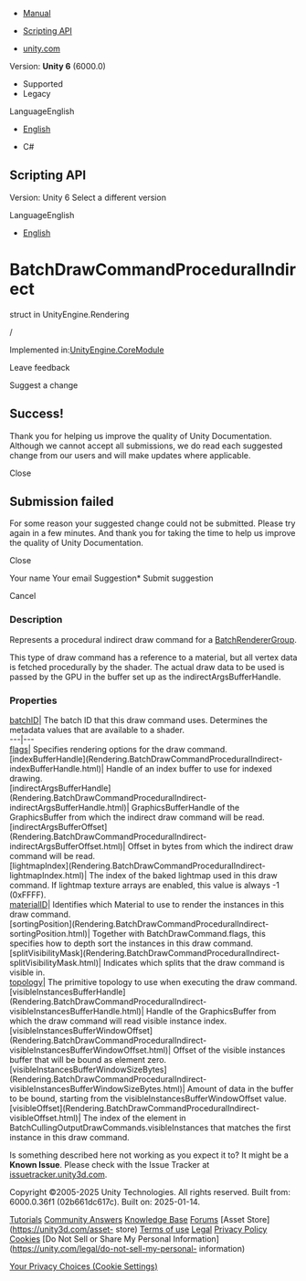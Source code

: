 [ ]()

  * [Manual](../Manual/index.html)
  * [Scripting API](../ScriptReference/index.html)

  * [unity.com](https://unity.com/)

Version: **Unity 6** (6000.0)

  * Supported
  * Legacy

LanguageEnglish

  * [English]()

  * C#

[ ](https://docs.unity3d.com)

## Scripting API

Version: Unity 6 Select a different version

LanguageEnglish

  * [English]()

# BatchDrawCommandProceduralIndirect

struct in UnityEngine.Rendering

/

Implemented in:[UnityEngine.CoreModule](UnityEngine.CoreModule.html)

Leave feedback

Suggest a change

## Success!

Thank you for helping us improve the quality of Unity Documentation. Although
we cannot accept all submissions, we do read each suggested change from our
users and will make updates where applicable.

Close

## Submission failed

For some reason your suggested change could not be submitted. Please <a>try
again</a> in a few minutes. And thank you for taking the time to help us
improve the quality of Unity Documentation.

Close

Your name Your email Suggestion* Submit suggestion

Cancel

[ ]()

### Description

Represents a procedural indirect draw command for a
[BatchRendererGroup](Rendering.BatchRendererGroup.html).

This type of draw command has a reference to a material, but all vertex data
is fetched procedurally by the shader. The actual draw data to be used is
passed by the GPU in the buffer set up as the indirectArgsBufferHandle.

### Properties

[batchID](Rendering.BatchDrawCommandProceduralIndirect-batchID.html)| The
batch ID that this draw command uses. Determines the metadata values that are
available to a shader.  
---|---  
[flags](Rendering.BatchDrawCommandProceduralIndirect-flags.html)| Specifies
rendering options for the draw command.  
[indexBufferHandle](Rendering.BatchDrawCommandProceduralIndirect-
indexBufferHandle.html)| Handle of an index buffer to use for indexed drawing.  
[indirectArgsBufferHandle](Rendering.BatchDrawCommandProceduralIndirect-
indirectArgsBufferHandle.html)|  GraphicsBufferHandle of the GraphicsBuffer
from which the indirect draw command will be read.  
[indirectArgsBufferOffset](Rendering.BatchDrawCommandProceduralIndirect-
indirectArgsBufferOffset.html)| Offset in bytes from which the indirect draw
command will be read.  
[lightmapIndex](Rendering.BatchDrawCommandProceduralIndirect-
lightmapIndex.html)| The index of the baked lightmap used in this draw
command. If lightmap texture arrays are enabled, this value is always -1
(0xFFFF).  
[materialID](Rendering.BatchDrawCommandProceduralIndirect-materialID.html)|
Identifies which Material to use to render the instances in this draw command.  
[sortingPosition](Rendering.BatchDrawCommandProceduralIndirect-
sortingPosition.html)| Together with BatchDrawCommand.flags, this specifies
how to depth sort the instances in this draw command.  
[splitVisibilityMask](Rendering.BatchDrawCommandProceduralIndirect-
splitVisibilityMask.html)| Indicates which splits that the draw command is
visible in.  
[topology](Rendering.BatchDrawCommandProceduralIndirect-topology.html)| The
primitive topology to use when executing the draw command.  
[visibleInstancesBufferHandle](Rendering.BatchDrawCommandProceduralIndirect-
visibleInstancesBufferHandle.html)| Handle of the GraphicsBuffer from which
the draw command will read visible instance index.  
[visibleInstancesBufferWindowOffset](Rendering.BatchDrawCommandProceduralIndirect-
visibleInstancesBufferWindowOffset.html)| Offset of the visible instances
buffer that will be bound as element zero.  
[visibleInstancesBufferWindowSizeBytes](Rendering.BatchDrawCommandProceduralIndirect-
visibleInstancesBufferWindowSizeBytes.html)| Amount of data in the buffer to
be bound, starting from the visibleInstancesBufferWindowOffset value.  
[visibleOffset](Rendering.BatchDrawCommandProceduralIndirect-
visibleOffset.html)| The index of the element in
BatchCullingOutputDrawCommands.visibleInstances that matches the first
instance in this draw command.  
  
Is something described here not working as you expect it to? It might be a
**Known Issue**. Please check with the Issue Tracker at
[issuetracker.unity3d.com](https://issuetracker.unity3d.com).

Copyright ©2005-2025 Unity Technologies. All rights reserved. Built from:
6000.0.36f1 (02b661dc617c). Built on: 2025-01-14.

[Tutorials](https://unity3d.com/learn) [Community
Answers](https://answers.unity3d.com) [Knowledge
Base](https://support.unity3d.com/hc/en-us)
[Forums](https://forum.unity3d.com) [Asset Store](https://unity3d.com/asset-
store) [Terms of use](https://docs.unity3d.com/Manual/TermsOfUse.html)
[Legal](https://unity.com/legal) [Privacy
Policy](https://unity.com/legal/privacy-policy)
[Cookies](https://unity.com/legal/cookie-policy) [Do Not Sell or Share My
Personal Information](https://unity.com/legal/do-not-sell-my-personal-
information)

[Your Privacy Choices (Cookie Settings)](javascript:void\(0\);)

